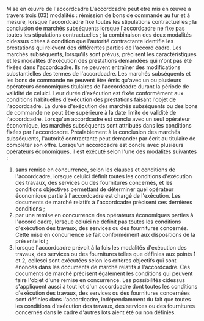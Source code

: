 Mise en œuvre de l'accordcadre
L'accordcadre peut être mis en œuvre à travers trois (03) modalités :
rémission de bons de commande au fur et à mesure, lorsque
l'accordcadre fixe toutes les stipulations contractuelles ;
la conclusion de marchés subséquents lorsque l'accordcadre ne fixe
pas toutes les stipulations contractuelles ;
la combinaison des deux modalités cidessus citées à condition que
l'autorité contractante identifie les prestations qui relèvent des
différentes parties de l'accord cadre.
Les marchés subséquents, lorsqu'ils sont prévus, précisent les
caractéristiques et les modalités d'exécution des prestations demandées
qui n'ont pas été fixées dans l'accordcadre. Ils ne peuvent entraîner
des modifications substantielles des termes de l'accordcadre.
Les marchés subséquents et les bons de commande ne peuvent être émis
qu'avec un ou plusieurs opérateurs économiques titulaires de
l'accordcadre durant la période de validité de celuici. Leur durée
d'exécution est fixée conformément aux conditions habituelles
d'exécution des prestations faisant l'objet de l'accordcadre. La
durée d'exécution des marchés subséquents ou des bons de commande ne
peut être supérieure à la date limite de validité de l'accordcadre.
Lorsqu'un accordcadre est conclu avec un seul opérateur économique,
les marchés subséquents sont attribués dans les conditions fixées par
l'accordcadre.
Préalablement à la conclusion des marchés subséquents, l'autorité
contractante peut demander par écrit au titulaire de compléter son
offre.
Lorsqu'un accordcadre est conclu avec plusieurs opérateurs économiques,
il est exécuté selon l'une des modalités suivantes :
1.  sans remise en concurrence, selon les clauses et conditions de
l'accordcadre, lorsque celuici définit toutes les conditions
d'exécution des travaux, des services ou des fournitures concernés,
et les conditions objectives permettant de déterminer quel opérateur
économique partie à l'accordcadre est chargé de l'exécution. Les
documents de marché relatifs à l'accordcadre précisent ces
dernières conditions ;
2.  par une remise en concurrence des opérateurs économiques parties à
l'accord cadre, lorsque celuici ne définit pas toutes les
conditions d'exécution des travaux, des services ou des fournitures
concernés. Cette mise en concurrence se fait conformément aux
dispositions de la présente loi ;
3.  lorsque l'accordcadre prévoit à la fois les modalités d'exécution
des travaux, des services ou des fournitures telles que définies aux
points 1 et 2, cellesci sont exécutées selon les critères objectifs
qui sont énoncés dans les documents de marché relatifs à
l'accordcadre. Ces documents de marché précisent également les
conditions qui peuvent faire l'objet d'une remise en concurrence.
Les possibilités cidessus s'appliquent aussi à tout lot d'un
accordcadre dont toutes les conditions d'exécution des travaux, des
services ou des fournitures concernées sont définies dans
l'accordcadre, indépendamment du fait que toutes les conditions
d'exécution des travaux, des services ou des fournitures concernés dans
le cadre d'autres lots aient été ou non définies.